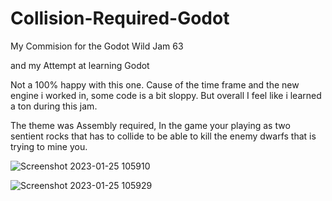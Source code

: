 # Collision-Required-Godot

My Commision for the Godot Wild Jam 63

and my Attempt at learning Godot

Not a 100% happy with this one. Cause of the time frame and the new engine i worked in, some code is a bit sloppy. But overall I feel like i learned a ton during this jam.

The theme was Assembly required, In the game your playing as two sentient rocks that has to collide to be able to kill the enemy dwarfs that is trying to mine you.

![Screenshot 2023-01-25 105910](https://user-images.githubusercontent.com/37656342/214535390-7192859a-7504-4746-ae43-5dd07efa37bc.png)

![Screenshot 2023-01-25 105929](https://user-images.githubusercontent.com/37656342/214535417-d4a9b013-e1e3-4ac4-9d8a-e8f8bb9c976e.png)
